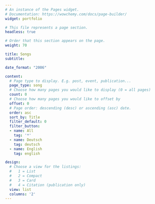 ```yaml
---
# An instance of the Pages widget.
# Documentation: https://wowchemy.com/docs/page-builder/
widget: portfolio

# This file represents a page section.
headless: true

# Order that this section appears on the page.
weight: 70

title: Songs
subtitle:

date_format: "2006"

content:
  # Page type to display. E.g. post, event, publication...
  page_type: song
  # Choose how many pages you would like to display (0 = all pages)
  count: 0
  # Choose how many pages you would like to offset by
  offset: 0
  # Page order: descending (desc) or ascending (asc) date.
  order: asc
  sort_by: Title
  filter_default: 0
  filter_button:
  - name: All
    tag: '*'
  - name: Deutsch
    tag: deutsch
  - name: English
    tag: english

design:
  # Choose a view for the listings:
  #   1 = List
  #   2 = Compact
  #   3 = Card
  #   4 = Citation (publication only)
  view: list
  columns: '2'
---
```

